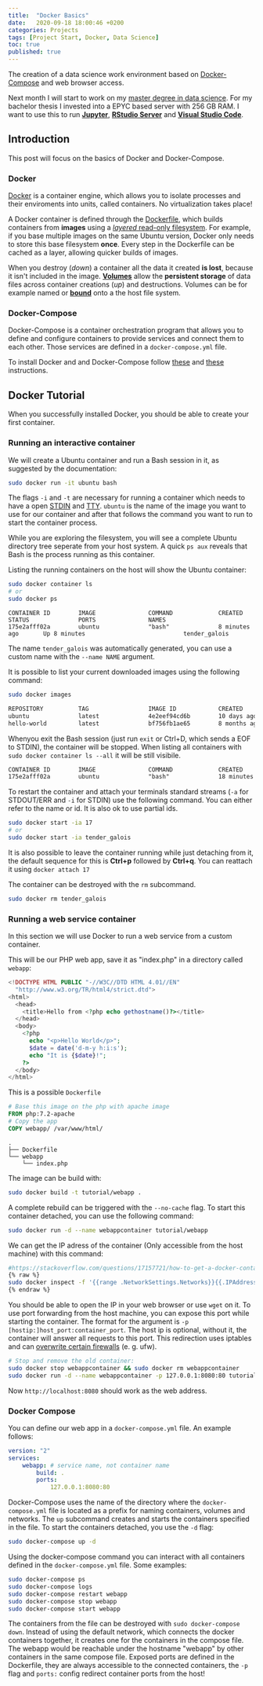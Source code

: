 ```yaml
---
title:  "Docker Basics"
date:   2020-09-18 18:00:46 +0200
categories: Projects
tags: [Project Start, Docker, Data Science]
toc: true
published: true
---
```

The creation of a data science work environment based on [Docker-Compose](https://docs.docker.com/compose/) and web browser access. 

Next month I will start to work on my [master degree in data science](https://h-da.de/studium/studienangebot/studiengaenge/naturwissenschaft-und-mathematik/data-science-msc/). For my bachelor thesis I invested into a EPYC based server with 256 GB RAM. I want to use this to run **[Jupyter](https://jupyter.org/)**, **[RStudio Server](https://rstudio.com/)** and **[Visual Studio Code](https://code.visualstudio.com/)**.

## Introduction

This post will focus on the basics of Docker and Docker-Compose.

### Docker

[Docker](https://docs.docker.com/) is a container engine, which allows you to isolate processes and their enviroments into units, called containers. No virtualization takes place!

A Docker container is defined through the [Dockerfile](https://docs.docker.com/engine/reference/builder/), which builds containers from **images** using a [*layered* read-only filesystem](https://docs.docker.com/storage/storagedriver/). For example, if you base multiple images on the same Ubuntu version, Docker only needs to store this base filesystem **once**. Every step in the Dockerfile can be cached as a layer, allowing quicker builds of images.

When you destroy (*down*) a container all the data it created **is lost**, because it isn't included in the image. [**Volumes**](https://docs.docker.com/storage/volumes/) allow the **persistent storage** of data files across container creations (*up*) and destructions. Volumes can be for example named or [**bound**](https://docs.docker.com/storage/bind-mounts/) onto a the host file system.

### Docker-Compose

Docker-Compose is a container orchestration program that allows you to define and configure containers to provide services and connect them to each other. Those services are defined in a `docker-compose.yml` file.

To install Docker and and Docker-Compose follow [these](https://docs.docker.com/engine/install/) and [these](https://docs.docker.com/compose/install/) instructions.

## Docker Tutorial

When you successfully installed Docker, you should be able to create your first container.

### Running an interactive container

We will create a Ubuntu container and run a Bash session in it, as suggested by the documentation:

```sh
sudo docker run -it ubuntu bash
```

The flags `-i` and `-t` are necessary for running a container which needs to have a open [STDIN](https://en.wikipedia.org/wiki/Standard_streams#Standard_input_(stdin)) and [TTY](https://unix.stackexchange.com/a/5443).  `ubuntu` is the name of the image you want to use for our container and after that follows the command you want to run to start the container process.

While you are exploring the filesystem, you will see a complete Ubuntu directory tree seperate from your host system. A quick `ps aux` reveals that Bash is the process running as this container.

Listing the running containers on the host will show the Ubuntu container:

``` sh
sudo docker container ls
# or
sudo docker ps
```

```
CONTAINER ID        IMAGE               COMMAND             CREATED             STATUS              PORTS               NAMES
175e2afff02a        ubuntu              "bash"              8 minutes ago       Up 8 minutes                            tender_galois
```

The name `tender_galois` was automatically generated, you can use a custom name with the `--name NAME` argument.

It is possible to list your current downloaded images using the following command:

``` sh
sudo docker images
```

``` txt
REPOSITORY          TAG                 IMAGE ID            CREATED             SIZE
ubuntu              latest              4e2eef94cd6b        10 days ago         73.9MB
hello-world         latest              bf756fb1ae65        8 months ago        13.3kB
```

Whenyou exit the Bash session (just run `exit` or Ctrl+D, which sends a EOF to STDIN), the container will be stopped. When listing all containers with `sudo docker container ls --all` it will be still visibile.

``` txt
CONTAINER ID        IMAGE               COMMAND             CREATED             STATUS                      PORTS               NAMES
175e2afff02a        ubuntu              "bash"              18 minutes ago      Exited (0) 3 minutes ago                        tender_galois
```

To restart the container and attach your terminals standard streams (`-a` for STDOUT/ERR and `-i` for STDIN) use the following command. You can either refer to the name or id. It is also ok to use partial ids.

``` sh
sudo docker start -ia 17
# or
sudo docker start -ia tender_galois
```

It is also possible to leave the container running while just detaching from it, the default sequence for this is **Ctrl+p** followed by **Ctrl+q**. You can reattach it using `docker attach 17`

The container can be destroyed with the `rm` subcommand.

``` sh
sudo docker rm tender_galois
```

### Running a web service container

In this section we will use Docker to run a web service from a custom container.

This will be our PHP web app, save it as "index.php" in a directory called `webapp`:

``` php
<!DOCTYPE HTML PUBLIC "-//W3C//DTD HTML 4.01//EN"
  "http://www.w3.org/TR/html4/strict.dtd">
<html>
  <head>
    <title>Hello from <?php echo gethostname()?></title>
  </head>
  <body>
    <?php
      echo "<p>Hello World</p>";
      $date = date('d-m-y h:i:s');
      echo "It is {$date}!";
    ?>
  </body>
</html>
```

This is a possible `Dockerfile`

``` dockerfile
# Base this image on the php with apache image
FROM php:7.2-apache
# Copy the app
COPY webapp/ /var/www/html/
```

``` tree
.
├── Dockerfile
└── webapp
    └── index.php
```

The image can be build with:

``` sh
sudo docker build -t tutorial/webapp .
```

A complete rebuild can be triggered with the `--no-cache` flag. To start this container detached, you can use the following command:

``` sh
sudo docker run -d --name webappcontainer tutorial/webapp
```

We can get the IP adress of the container (Only accessible from the host machine) with this command:

``` sh
#https://stackoverflow.com/questions/17157721/how-to-get-a-docker-containers-ip-address-from-the-host
{% raw %}
sudo docker inspect -f '{{range .NetworkSettings.Networks}}{{.IPAddress}}{{end}}' webappcontainer
{% endraw %}
```

You should be able to open the IP in your web browser or use `wget` on it. To use port forwarding from the host machine, you can expose this port while starting the container.  The format for the argument is `-p [hostip:]host_port:container_port`. The host ip is optional, without it, the container will answer all requests to this port. This redirection uses iptables and can [overwrite certain firewalls](https://www.techrepublic.com/article/how-to-fix-the-docker-and-ufw-security-flaw/) (e. g. ufw).  

``` sh
# Stop and remove the old container:
sudo docker stop webappcontainer && sudo docker rm webappcontainer
sudo docker run -d --name webappcontainer -p 127.0.0.1:8080:80 tutorial/webapp
```

Now `http://localhost:8080` should work as the web address.

### Docker Compose

You can define our web app in a `docker-compose.yml` file. An example follows:

``` yaml
version: "2"
services:
    webapp: # service name, not container name
        build: .
        ports:
            127.0.0.1:8080:80

```

Docker-Compose uses the name of the directory where the `docker-compose.yml` file is located as a prefix for naming containers, volumes and networks. The `up` subcommand creates and starts the containers specified in the file. To start the containers detached, you use the `-d` flag:

``` sh
sudo docker-compose up -d
```

Using the docker-compose command you can interact with all containers defined in the `docker-compose.yml` file. Some examples:

``` sh
sudo docker-compose ps
sudo docker-compose logs
sudo docker-compose restart webapp
sudo docker-compose stop webapp
sudo docker-compose start webapp
```

The containers from the file can be destroyed with `sudo docker-compose down`. Instead of using the default network, which connects the docker containers together, it creates one for the containers in the compose file. The webapp would be reachable under the hostname "webapp" by other containers in the same compose file. Exposed ports are defined in the Dockerfile, they are always accessible to the connected containers, the `-p` flag and `ports:` config redirect container ports from the host!

